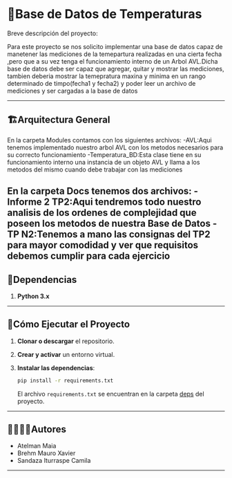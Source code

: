 # 🐍Base de Datos de Temperaturas 

Breve descripción del proyecto:

Para este proyecto se nos solicito implementar una base de datos capaz de manetener las mediciones de la temepartura realizadas en una cierta fecha ,pero que a su vez tenga el funcionamiento interno de un Arbol AVL.Dicha base de datos debe ser capaz que agregar, quitar y mostrar las  mediciones, tambien deberia mostrar la temepratura maxina y minima en un rango determinado de timpo(fecha1 y fecha2) y poder leer un archivo de mediciones y ser cargadas  a la base de datos 

---
## 🏗Arquitectura General

En la carpeta Modules contamos con los siguientes archivos:
-AVL:Aqui tenemos implementado nuestro arbol AVL con los metodos necesarios para su correcto funcionamiento 
-Temperatura_BD:Esta clase tiene en su funcionamiento interno una instancia de un objeto AVL y llama a los metodos del mismo cuando debe trabajar con las mediciones 

En la carpeta Docs tenemos dos archivos:
-Informe 2 TP2:Aqui tendremos todo nuestro analisis de los ordenes de complejidad que poseen los metodos de nuestra Base de Datos
-TP N2:Tenemos a mano las consignas del TP2 para mayor comodidad y ver que requisitos debemos cumplir para cada ejercicio
---
## 📑Dependencias

1. **Python 3.x**


---
## 🚀Cómo Ejecutar el Proyecto
1. **Clonar o descargar** el repositorio.

2. **Crear y activar** un entorno virtual.

3. **Instalar las dependencias**:
   ```bash
   pip install -r requirements.txt
   ```
   El archivo `requirements.txt` se encuentran en la carpeta [deps](./deps) del proyecto.

---
## 🙎‍♀️🙎‍♂️Autores
- Atelman Maia
- Brehm Mauro Xavier 
- Sandaza Iturraspe Camila 

---

